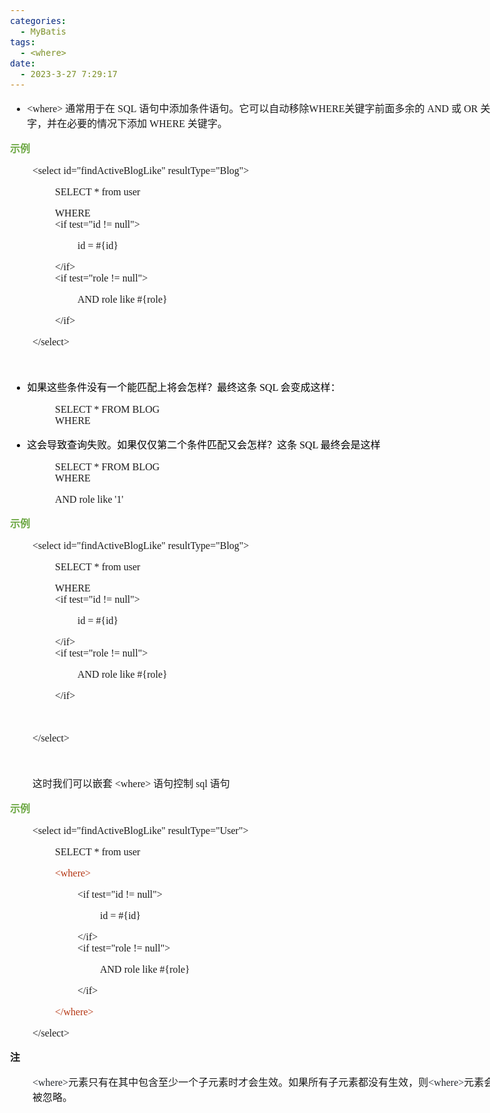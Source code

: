 ```yaml
---
categories:
  - MyBatis
tags:
  - <where>
date:
  - 2023-3-27 7:29:17
---
```


<body lang=zh-CN style='font-family:"Microsoft YaHei UI";font-size:12.0pt'>
<!--StartFragment-->

<div style='direction:ltr;border-width:100%'>

<div style='direction:ltr;margin-top:0in;margin-left:0in;width:8.2208in'>

<div style='direction:ltr;margin-top:0in;margin-left:0in;width:8.2208in'>

<ul type=disc style='direction:ltr;unicode-bidi:embed;margin-top:0in;
 margin-bottom:0in'>
 <li style='margin-top:0;margin-bottom:0;vertical-align:middle'><span
     style='font-family:"Comic Sans MS";font-size:12.0pt' lang=zh-CN>&lt;where&gt;</span><span
     style='font-family:"Comic Sans MS";font-size:12.0pt' lang=en-US> </span><span
     style='font-family:"Microsoft YaHei UI";font-size:12.0pt' lang=zh-CN>通常用于在</span><span
     style='font-family:"Comic Sans MS";font-size:12.0pt' lang=en-US> </span><span
     style='font-family:"Comic Sans MS";font-size:12.0pt' lang=zh-CN>SQL</span><span
     style='font-family:"Comic Sans MS";font-size:12.0pt' lang=en-US> </span><span
     style='font-family:"Microsoft YaHei UI";font-size:12.0pt' lang=zh-CN>语句中添加条件语句。它可以自动移除</span><span
     style='font-family:"Comic Sans MS";font-size:12.0pt' lang=zh-CN>WHERE</span><span
     style='font-family:"Microsoft YaHei UI";font-size:12.0pt' lang=zh-CN>关键字前面多余的</span><span
     style='font-family:"Comic Sans MS";font-size:12.0pt' lang=en-US> </span><span
     style='font-family:"Comic Sans MS";font-size:12.0pt' lang=zh-CN>AND</span><span
     style='font-family:"Comic Sans MS";font-size:12.0pt' lang=en-US> </span><span
     style='font-family:"Microsoft YaHei UI";font-size:12.0pt' lang=zh-CN>或</span><span
     style='font-family:"Comic Sans MS";font-size:12.0pt' lang=en-US> </span><span
     style='font-family:"Comic Sans MS";font-size:12.0pt' lang=zh-CN>OR</span><span
     style='font-family:"Comic Sans MS";font-size:12.0pt' lang=en-US> </span><span
     style='font-family:"Microsoft YaHei UI";font-size:12.0pt' lang=zh-CN>关键字，并在必要的情况下添加</span><span
     style='font-family:"Comic Sans MS";font-size:12.0pt' lang=en-US> </span><span
     style='font-family:"Comic Sans MS";font-size:12.0pt' lang=zh-CN>WHERE</span><span
     style='font-family:"Comic Sans MS";font-size:12.0pt' lang=en-US> </span><span
     style='font-family:"Microsoft YaHei UI";font-size:12.0pt' lang=zh-CN>关键字。</span></li>
</ul>

<p style='font-family:"Microsoft YaHei UI";font-size:12.0pt;
color:#6DA845'><span style='font-weight:bold'>示例</span></p>

<p style='margin-left:.375in;font-family:"Comic Sans MS";font-size:
12.0pt'><span lang=zh-CN>&lt;select id=&quot;findActiveBlogLike&quot;</span><span
lang=en-US> </span><span lang=zh-CN>resultType=&quot;Blog&quot;&gt;</span></p>

<p style='margin-left:.75in;font-family:"Comic Sans MS";font-size:
12.0pt'><span lang=en-US>SELECT</span><span lang=zh-CN> * from user </span></p>

<p style='margin-left:.75in;font-family:"Comic Sans MS";font-size:
12.0pt'><span lang=zh-CN>WHERE <br>
&lt;if test=&quot;</span><span lang=en-US>id</span><span lang=zh-CN> !=
null&quot;&gt;</span></p>

<p style='margin-left:1.125in;font-family:"Comic Sans MS";
font-size:12.0pt'><span lang=en-US>id</span><span lang=zh-CN> = #{</span><span
lang=en-US>id</span><span lang=zh-CN>}</span></p>

<p style='margin-left:.75in;font-family:"Comic Sans MS";font-size:
12.0pt'><span lang=zh-CN>&lt;/if&gt; <br>
&lt;if test=&quot;</span><span lang=en-US>role</span><span lang=zh-CN> !=
null&quot;&gt;</span></p>

<p style='margin-left:1.125in;font-family:"Comic Sans MS";
font-size:12.0pt'><span lang=zh-CN>AND </span><span lang=en-US>role</span><span
lang=zh-CN> like #{</span><span lang=en-US>role</span><span lang=zh-CN>} </span></p>

<p style='margin-left:.75in;font-family:"Comic Sans MS";font-size:
12.0pt'>&lt;/if&gt;</p>

<p style='margin-left:.375in;font-family:"Comic Sans MS";font-size:
12.0pt'>&lt;/select&gt;</p>

<p style='font-family:"Comic Sans MS";font-size:12.0pt'>&nbsp;</p>

<ul type=disc style='direction:ltr;unicode-bidi:embed;margin-top:0in;
 margin-bottom:0in'>
 <li style='margin-top:0;margin-bottom:0;vertical-align:middle;margin-top:7pt;
     margin-bottom:7pt;color:black'><span style='font-family:"Microsoft YaHei UI";
     font-size:12.0pt'>如果这些条件没有一个能匹配上将会怎样？最终这条</span><span style='font-family:
     "Comic Sans MS";font-size:12.0pt'> SQL </span><span style='font-family:
     "Microsoft YaHei UI";font-size:12.0pt'>会变成这样：</span></li>
</ul>

<p style='margin-left:.75in;font-family:"Comic Sans MS";font-size:
12.0pt'>SELECT * FROM BLOG<br>
WHERE</p>

<ul type=disc style='direction:ltr;unicode-bidi:embed;margin-top:0in;
 margin-bottom:0in'>
 <li style='margin-top:0;margin-bottom:0;vertical-align:middle;margin-top:7pt;
     margin-bottom:7pt;color:black'><span style='font-family:"Microsoft YaHei UI";
     font-size:12.0pt'>这会导致查询失败。如果仅仅第二个条件匹配又会怎样？这条</span><span
     style='font-family:"Comic Sans MS";font-size:12.0pt'> SQL </span><span
     style='font-family:"Microsoft YaHei UI";font-size:12.0pt'>最终会是这样</span></li>
</ul>

<p style='margin-left:.75in;font-family:"Comic Sans MS";font-size:
12.0pt'>SELECT * FROM BLOG<br>
WHERE </p>

<p style='margin-left:.75in;font-family:"Comic Sans MS";font-size:
12.0pt'><span lang=zh-CN>AND </span><span lang=en-US>role</span><span
lang=zh-CN> like </span><span lang=en-US>'1'</span></p>

<p style='font-family:"Microsoft YaHei UI";font-size:12.0pt;
color:#6DA845'><span style='font-weight:bold'>示例</span></p>

<p style='margin-left:.375in;font-family:"Comic Sans MS";font-size:
12.0pt'><span lang=zh-CN>&lt;select id=&quot;findActiveBlogLike&quot;</span><span
lang=en-US> </span><span lang=zh-CN>resultType=&quot;Blog&quot;&gt;</span></p>

<p style='margin-left:.75in;font-family:"Comic Sans MS";font-size:
12.0pt'><span lang=en-US>SELECT</span><span lang=zh-CN> * from user </span></p>

<p style='margin-left:.75in;font-family:"Comic Sans MS";font-size:
12.0pt'><span lang=zh-CN>WHERE <br>
&lt;if test=&quot;</span><span lang=en-US>id</span><span lang=zh-CN> !=
null&quot;&gt;</span></p>

<p style='margin-left:1.125in;font-family:"Comic Sans MS";
font-size:12.0pt'><span lang=en-US>id</span><span lang=zh-CN> = #{</span><span
lang=en-US>id</span><span lang=zh-CN>}</span></p>

<p style='margin-left:.75in;font-family:"Comic Sans MS";font-size:
12.0pt'><span lang=zh-CN>&lt;/if&gt; <br>
&lt;if test=&quot;</span><span lang=en-US>role</span><span lang=zh-CN> !=
null&quot;&gt;</span></p>

<p style='margin-left:1.125in;font-family:"Comic Sans MS";
font-size:12.0pt'><span lang=zh-CN>AND </span><span lang=en-US>role</span><span
lang=zh-CN> like #{</span><span lang=en-US>role</span><span lang=zh-CN>} </span></p>

<p style='margin-left:.75in;font-family:"Comic Sans MS";font-size:
12.0pt'>&lt;/if&gt;</p>

<p style='margin-left:.75in;font-family:"Comic Sans MS";font-size:
12.0pt'>&nbsp;</p>

<p style='margin-left:.375in;font-family:"Comic Sans MS";font-size:
12.0pt'>&lt;/select&gt;</p>

<p style='margin-left:.375in;font-family:"Comic Sans MS";font-size:
12.0pt'>&nbsp;</p>

<p style='margin-left:.375in;font-size:12.0pt'><span
style='font-family:"Microsoft YaHei UI"' lang=zh-CN>这时我们可以嵌套</span><span
style='font-family:"Comic Sans MS"' lang=en-US> &lt;where&gt; </span><span
style='font-family:"Microsoft YaHei UI"' lang=zh-CN>语句控制</span><span
style='font-family:"Comic Sans MS"' lang=en-US> sql </span><span
style='font-family:"Microsoft YaHei UI"' lang=zh-CN>语句</span></p>

<p style='font-family:"Microsoft YaHei UI";font-size:12.0pt;
color:#6DA845'><span style='font-weight:bold'>示例</span></p>

<p style='margin-left:.375in;font-family:"Comic Sans MS";font-size:
12.0pt'><span lang=zh-CN>&lt;select id=&quot;findActiveBlogLike&quot;</span><span
lang=en-US> </span><span lang=zh-CN>resultType=&quot;</span><span lang=en-US>User</span><span
lang=zh-CN>&quot;&gt;</span></p>

<p style='margin-left:.75in;font-family:"Comic Sans MS";font-size:
12.0pt'><span lang=en-US>SELECT</span><span lang=zh-CN> * from user </span></p>

<p style='margin-left:.75in;font-family:"Comic Sans MS";font-size:
12.0pt;color:#B43512' lang=en-US>&lt;where&gt;</p>

<p style='margin-left:1.125in;font-family:"Comic Sans MS";
font-size:12.0pt'><span lang=zh-CN>&lt;if test=&quot;</span><span lang=en-US>id</span><span
lang=zh-CN> != null&quot;&gt;</span></p>

<p style='margin-left:1.5in;font-family:"Comic Sans MS";font-size:
12.0pt'><span lang=en-US>id</span><span lang=zh-CN> = #{</span><span
lang=en-US>id</span><span lang=zh-CN>}</span></p>

<p style='margin-left:1.125in;font-family:"Comic Sans MS";
font-size:12.0pt'><span lang=zh-CN>&lt;/if&gt; <br>
&lt;if test=&quot;</span><span lang=en-US>role</span><span lang=zh-CN> !=
null&quot;&gt;</span></p>

<p style='margin-left:1.5in;font-family:"Comic Sans MS";font-size:
12.0pt'><span lang=zh-CN>AND </span><span lang=en-US>role</span><span
lang=zh-CN> like #{</span><span lang=en-US>role</span><span lang=zh-CN>} </span></p>

<p style='margin-left:1.125in;font-family:"Comic Sans MS";
font-size:12.0pt'>&lt;/if&gt;</p>

<p style='margin-left:.75in;font-family:"Comic Sans MS";font-size:
12.0pt;color:#B43512' lang=en-US>&lt;/where&gt;</p>

<p style='margin-left:.375in;font-family:"Comic Sans MS";font-size:
12.0pt'>&lt;/select&gt;</p>

<p style='font-family:"Microsoft YaHei UI";font-size:12.0pt'><span
style='font-weight:bold'>注</span></p>

<p style='margin-left:.375in;font-size:12.0pt'><span
style='font-family:"Comic Sans MS";color:#24292F'>&lt;where&gt;</span><span
style='font-family:"Microsoft YaHei UI"'>元素只有在其中包含至少一个子元素时才会生效。如果所有子元素都没有生效，则</span><span
style='font-family:"Comic Sans MS";color:#24292F'>&lt;where&gt;</span><span
style='font-family:"Microsoft YaHei UI"'>元素会被忽略。</span></p>

<p style='margin-left:.375in;font-family:SimSun;font-size:12.0pt'>&nbsp;</p>

</div>

</div>

</div>

<!--EndFragment-->
</body>
